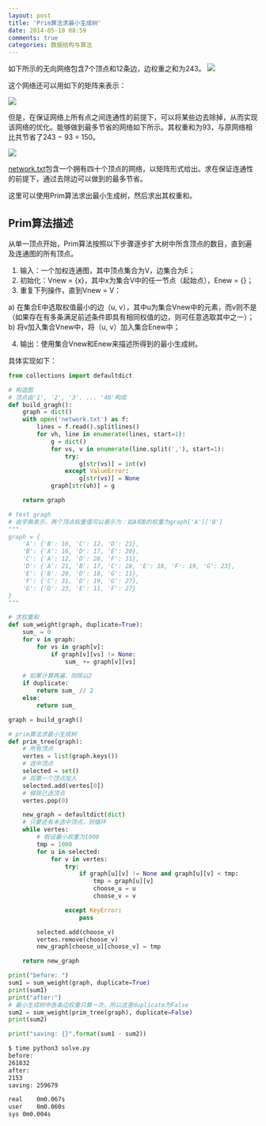 ```yaml
---
layout: post
title: 'Prim算法求最小生成树'
date: 2014-05-10 08:59
comments: true
categories: 数据结构与算法
---
```

如下所示的无向网络包含7个顶点和12条边，边权重之和为243。
![](https://ww1.sinaimg.cn/large/90b90757gy1fqjicwpd9qg20al07qa9w.jpg)

这个网络还可以用如下的矩阵来表示：

![](https://ww1.sinaimg.cn/large/90b90757gw1eg9ad81a4bj208207mwer.jpg)

但是，在保证网络上所有点之间连通性的前提下，可以将某些边去除掉，从而实现该网络的优化。能够做到最多节省的网络如下所示。其权重和为93，与原网络相比共节省了243 − 93 = 150。

![](https://ww1.sinaimg.cn/large/90b90757gy1fqjifpxq5vg20ap080glf.jpg)

[network.txt](http://projecteuler.net/project/network.txt)包含一个拥有四十个顶点的网络，以矩阵形式给出。求在保证连通性的前提下，通过去除边可以做到的最多节省。

这里可以使用Prim算法求出最小生成树，然后求出其权重和。

## Prim算法描述

从单一顶点开始，Prim算法按照以下步骤逐步扩大树中所含顶点的数目，直到遍及连通图的所有顶点。

1. 输入：一个加权连通图，其中顶点集合为V，边集合为E；
2. 初始化：Vnew = {x}，其中x为集合V中的任一节点（起始点），Enew = {}；
3. 重复下列操作，直到Vnew = V：

a) 在集合E中选取权值最小的边（u, v），其中u为集合Vnew中的元素，而v则不是
	（如果存在有多条满足前述条件即具有相同权值的边，则可任意选取其中之一）；
b) 将v加入集合Vnew中，将（u, v）加入集合Enew中；

4. 输出：使用集合Vnew和Enew来描述所得到的最小生成树。

具体实现如下：

```python
from collections import defaultdict

# 构造图
# 顶点由'1', '2', '3', ... '40'构成
def build_gragh():
    graph = dict()
    with open('network.txt') as f:
        lines = f.read().splitlines()
        for vh, line in enumerate(lines, start=1):
            g = dict()
            for vs, v in enumerate(line.split(','), start=1):
                try:
                    g[str(vs)] = int(v)
                except ValueError:
                    g[str(vs)] = None
            graph[str(vh)] = g

    return graph

# test gragh
# 由字典表示，两个顶点权重值可以表示为：如A和B的权重为graph['A']['B']
"""
graph = {
    'A': {'B': 16, 'C': 12, 'D': 21},
    'B': {'A': 16, 'D': 17, 'E': 20},
    'C': {'A': 12, 'D': 28, 'F': 31},
    'D': {'A': 21, 'B': 17, 'C': 28, 'E': 18, 'F': 19, 'G': 23},
    'E': {'B': 20, 'D': 18, 'G': 11},
    'F': {'C': 31, 'D': 19, 'G': 27},
    'G': {'D': 23, 'E': 11, 'F': 27}
}
"""

# 求权重和
def sum_weight(graph, duplicate=True):
    sum_ = 0
    for v in graph:
        for vs in graph[v]:
            if graph[v][vs] != None:
                sum_ += graph[v][vs]

    # 如果计算两遍，则除以2
    if duplicate:
        return sum_ // 2
    else:
        return sum_

graph = build_gragh()

# prim算法求最小生成树
def prim_tree(graph):
    # 所有顶点
    vertes = list(graph.keys())
    # 选中顶点
    selected = set()
    # 将第一个顶点加入
    selected.add(vertes[0])
    # 移除已选顶点
    vertes.pop(0)

    new_graph = defaultdict(dict)
    # 只要还有未选中顶点，则循环
    while vertes:
        # 假设最小权重为1000
        tmp = 1000
        for u in selected:
            for v in vertes:
                try:
                    if graph[u][v] != None and graph[u][v] < tmp:
                        tmp = graph[u][v]
                        choose_u = u
                        choose_v = v

                except KeyError:
                    pass

        selected.add(choose_v)
        vertes.remove(choose_v)
        new_graph[choose_u][choose_v] = tmp

    return new_graph

print("before: ")
sum1 = sum_weight(graph, duplicate=True)
print(sum1)
print("after:")
# 最小生成树中各条边权重只算一次，所以这里duplicate为False
sum2 = sum_weight(prim_tree(graph), duplicate=False)
print(sum2)

print("saving: {}".format(sum1 - sum2))
```

```bash
$ time python3 solve.py
before:
261832
after:
2153
saving: 259679

real	0m0.067s
user	0m0.060s
sys	0m0.004s
```
